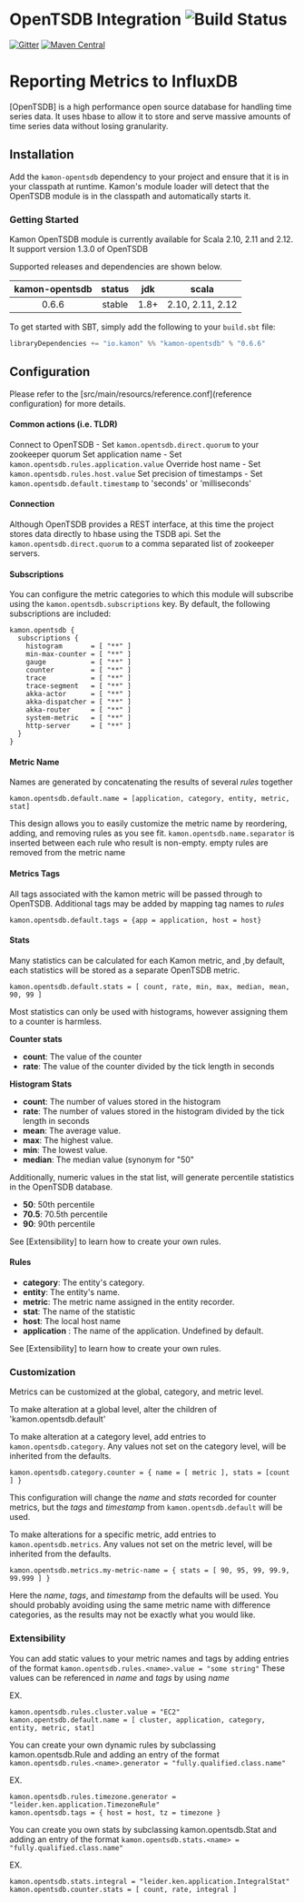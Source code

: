OpenTSDB Integration    ![Build Status](https://travis-ci.org/kamon-io/kamon-opentsdb.svg?branch=master)
========================================================================================================

[![Gitter](https://badges.gitter.im/Join%20Chat.svg)](https://gitter.im/kamon-io/Kamon?utm_source=badge&utm_medium=badge&utm_campaign=pr-badge&utm_content=badge)
[![Maven Central](https://maven-badges.herokuapp.com/maven-central/io.kamon/kamon-opentsdb_2.11/badge.svg)](https://maven-badges.herokuapp.com/maven-central/io.kamon/kamon-opentsdb_2.11)

Reporting Metrics to InfluxDB
=============================

[OpenTSDB] is a high performance open source database for handling time series
data. It uses hbase to allow it to store and serve massive amounts of time series data 
without losing granularity.

Installation
------------

Add the `kamon-opentsdb` dependency to your project and ensure that it is in
your classpath at runtime. Kamon's module loader will detect that
the OpenTSDB module is in the classpath and automatically starts it.

### Getting Started

Kamon OpenTSDB module is currently available for Scala 2.10, 2.11 and 2.12.
It support version 1.3.0 of OpenTSDB

Supported releases and dependencies are shown below.

| kamon-opentsdb  | status | jdk  | scala            |
|:------:|:------:|:----:|------------------|
|  0.6.6 | stable | 1.8+ |  2.10, 2.11, 2.12  |

To get started with SBT, simply add the following to your `build.sbt`
file:

```scala
libraryDependencies += "io.kamon" %% "kamon-opentsdb" % "0.6.6"
```


Configuration
-------------

Please refer to the [src/main/resourcs/reference.conf](reference configuration) for more details.

#### Common actions (i.e. TLDR)
Connect to OpenTSDB - Set `kamon.opentsdb.direct.quorum` to your zookeeper quorum
Set application name - Set `kamon.opentsdb.rules.application.value`
Override host name - Set `kamon.opentsdb.rules.host.value`
Set precision of timestamps - Set `kamon.opentsdb.default.timestamp` to 'seconds' or 'milliseconds'


#### Connection
Although OpenTSDB provides a REST interface, at this time the project
stores data directly to hbase using the TSDB api.  Set the `kamon.opentsdb.direct.quorum` to
a comma separated list of zookeeper servers.

#### Subscriptions
You can configure the metric categories to which this
module will subscribe using the `kamon.opentsdb.subscriptions` key. By default,
the following subscriptions are included:

```typesafeconfig
kamon.opentsdb {
  subscriptions {
    histogram       = [ "**" ]
    min-max-counter = [ "**" ]
    gauge           = [ "**" ]
    counter         = [ "**" ]
    trace           = [ "**" ]
    trace-segment   = [ "**" ]
    akka-actor      = [ "**" ]
    akka-dispatcher = [ "**" ]
    akka-router     = [ "**" ]
    system-metric   = [ "**" ]
    http-server     = [ "**" ]
  }
}
```

#### Metric Name

Names are generated by concatenating the results of several *rules* together 

```typesafeconfig
kamon.opentsdb.default.name = [application, category, entity, metric, stat]
```

This design allows you to easily customize the metric name by reordering, 
adding, and removing rules as you see fit. `kamon.opentsdb.name.separator` is inserted between each rule who result is non-empty.
empty rules are removed from the metric name

#### Metrics Tags

All tags associated with the kamon metric will be passed through to OpenTSDB.
Additional tags may be added by mapping tag names to *rules*

```typesafeconfig
kamon.opentsdb.default.tags = {app = application, host = host}
```

#### Stats

Many statistics can be calculated for each Kamon metric, and ,by default,
each statistics will be stored as a separate OpenTSDB metric.

```typesafeconfig
kamon.opentsdb.default.stats = [ count, rate, min, max, median, mean, 90, 99 ]
```

Most statistics can only be used with histograms, however assigning them
to a counter is harmless.

__Counter stats__
* __count__: The value of the counter
* __rate__: The value of the counter divided by the tick length in seconds

__Histogram Stats__
* __count__: The number of values stored in the histogram
* __rate__: The number of values stored in the histogram divided by the tick length in seconds
* __mean__: The average value.
* __max__: The highest value.
* __min__: The lowest value.
* __median__: The median value (synonym for "50"

Additionally, numeric values in the stat list, will generate percentile statistics in the OpenTSDB database.
* __50__: 50th percentile
* __70.5__: 70.5th percentile
* __90__: 90th percentile

See [Extensibility] to learn how to create your own rules.

#### Rules

* __category__: The entity's category.
* __entity__: The entity's name.
* __metric__: The metric name assigned in the entity recorder.
* __stat__: The name of the statistic
* __host__: The local host name
* __application__ : The name of the application.  Undefined by default.

See [Extensibility] to learn how to create your own rules.


### Customization

Metrics can be customized at the global, category, and metric level.

To make alteration at a global level, alter the children of 'kamon.opentsdb.default'

To make alteration at a category level, add entries to `kamon.opentsdb.category`.
Any values not set on the category level, will be inherited from the defaults.

```typesafeconfig
kamon.opentsdb.category.counter = { name = [ metric ], stats = [count ] }
```

This configuration will change the *name* and *stats* recorded for counter metrics, but
the *tags* and *timestamp* from `kamon.opentsdb.default` will be used.

To make alterations for a specific metric, add entries to `kamon.opentsdb.metrics`. 
Any values not set on the metric level, will be inherited from the defaults. 

```typesafeconfig
kamon.opentsdb.metrics.my-metric-name = { stats = [ 90, 95, 99, 99.9, 99.999 ] }
```

Here the *name*, *tags*, and *timestamp* from the defaults will be used.
You should probably avoiding using the same metric name with difference categories,
as the results may not be exactly what you would like.

### Extensibility

You can add static values to your metric names and tags by adding
entries of the format `kamon.opentsdb.rules.<name>.value = "some string"`
These values can be referenced in *name* and *tags* by using *name*

EX.
```typesafeconfig
kamon.opentsdb.rules.cluster.value = "EC2"
kamon.opentsdb.default.name = [ cluster, application, category, entity, metric, stat]
```

You can create your own dynamic rules by subclassing kamon.opentsdb.Rule and adding
an entry of the format `kamon.opentsdb.rules.<name>.generator = "fully.qualified.class.name"`

EX.
```typesafeconfig
kamon.opentsdb.rules.timezone.generator = "leider.ken.application.TimezoneRule"
kamon.opentsdb.tags = { host = host, tz = timezone }
```

You can create you own stats by subclassing kamon.opentsdb.Stat and adding
an entry of the format `kamon.opentsdb.stats.<name> = "fully.qualified.class.name"`

EX.
```typesafeconfig
kamon.opentsdb.stats.integral = "leider.ken.application.IntegralStat"
kamon.opentsdb.counter.stats = [ count, rate, integral ] 
```

[InfluxDB]: https://influxdata.com/time-series-platform/influxdb/
[Chronograf]: https://influxdata.com/time-series-platform/chronograf/
[Grafana]: http://grafana.org
